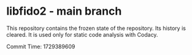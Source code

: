 # libfido2 - main branch

This repository contains the frozen state of the repository.
Its history is cleared. It is used only for static code
analysis with Codacy.

Commit Time: 1729389609